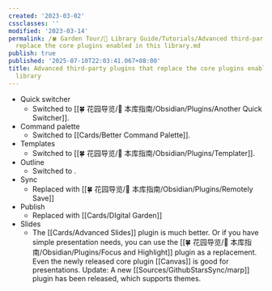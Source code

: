 ```yaml
---
created: '2023-03-02'
cssclasses: ''
modified: '2023-03-14'
permalink: /🍀 Garden Tour/🧰 Library Guide/Tutorials/Advanced third-party plugins that
  replace the core plugins enabled in this library.md
publish: true
published: '2025-07-10T22:03:41.067+08:00'
title: Advanced third-party plugins that replace the core plugins enabled in this
  library
---
```

- Quick switcher
	- Switched to [[🍀 花园导览/🧰 本库指南/Obsidian/Plugins/Another Quick Switcher]].
- Command palette
	- Switched to [[Cards/Better Command Palette]].
- Templates
	- Switched to [[🍀 花园导览/🧰 本库指南/Obsidian/Plugins/Templater]].
- Outline
	- Switched to .
- Sync
	- Replaced with [[🍀 花园导览/🧰 本库指南/Obsidian/Plugins/Remotely Save]]
- Publish
	- Replaced with [[Cards/DIgital Garden]]
- Slides
	- The [[Cards/Advanced Slides]] plugin is much better. Or if you have simple presentation needs, you can use the [[🍀 花园导览/🧰 本库指南/Obsidian/Plugins/Focus and Highlight]] plugin as a replacement. Even the newly released core plugin [[Canvas]] is good for presentations. Update: A new [[Sources/GithubStarsSync/marp]] plugin has been released, which supports themes. 